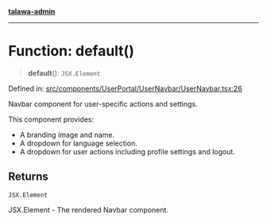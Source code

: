 [**talawa-admin**](../../../../../README.md)

***

# Function: default()

> **default**(): `JSX.Element`

Defined in: [src/components/UserPortal/UserNavbar/UserNavbar.tsx:26](https://github.com/MayankJha014/talawa-admin/blob/0dd35cc200a4ed7562fa81ab87ec9b2a6facd18b/src/components/UserPortal/UserNavbar/UserNavbar.tsx#L26)

Navbar component for user-specific actions and settings.

This component provides:
- A branding image and name.
- A dropdown for language selection.
- A dropdown for user actions including profile settings and logout.

## Returns

`JSX.Element`

JSX.Element - The rendered Navbar component.
